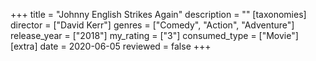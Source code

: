 +++
title = "Johnny English Strikes Again"
description = ""
[taxonomies]
director = ["David Kerr"] 
genres = ["Comedy", "Action", "Adventure"]
release_year = ["2018"]
my_rating = ["3"]
consumed_type = ["Movie"]
[extra]
date = 2020-06-05
reviewed = false
+++
